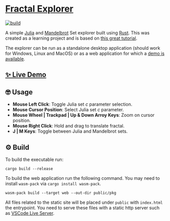 # [Fractal Explorer](https://lobis.github.io/fractal-explorer/)

[![build](https://github.com/lobis/fractal-explorer/actions/workflows/rust.yml/badge.svg)](https://github.com/lobis/fractal-explorer/actions/workflows/rust.yml)

A simple [Julia](https://en.wikipedia.org/wiki/Julia_set) and [Mandelbrot](https://en.wikipedia.org/wiki/Mandelbrot_set) Set explorer built using [Rust](https://www.rust-lang.org/). This was created as a learning project and is based on [this great tutorial](https://sotrh.github.io/learn-wgpu/).

The explorer can be run as a standalone desktop application (should work for Windows, Linux and MacOS) or as a web application for which a [demo is available](https://lobis.github.io/fractal-explorer/).

## [✨ Live Demo](https://lobis.github.io/fractal-explorer/)

## 🤓 Usage

* **Mouse Left Click**: Toggle Julia set *c* parameter selection.
* **Mouse Cursor Position**: Select Julia set _c_ parameter.
* **Mouse Wheel | Trackpad | Up & Down Arroy Keys**: Zoom on cursor position.
* **Mouse Right Click**: Hold and drag to translate fractal.
* **J | M Keys**: Toggle between Julia and Mandelbrot sets.

## ⚙️ Build

To build the executable run:

```
cargo build --release
```

To build the web application run the following command. You may need to install `wasm-pack` via `cargo install wasm-pack`.

```
wasm-pack build --target web --out-dir public/pkg
```

All files related to the static site will be placed under `public` with `index.html` the entrypoint. You need to serve these files with a static http server such as [VSCode Live Server](https://marketplace.visualstudio.com/items?itemName=ritwickdey.LiveServer).

